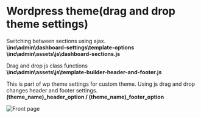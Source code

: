 <h1>Wordpress theme(drag and drop theme settings)</h1>

<p><span>Switching between sections using ajax.
</br> <b>\inc\admin\dashboard-settings\template-options</b>
</br> <b>\inc\admin\assets\js\dashboard-sections.js</b></span></p>


<p><span>Drag and drop js class functions</br>
<b>\inc\admin\assets\js\template-builder-header-and-footer.js</b>
</span></p>




<p><span>This is part of wp theme settings for custom theme.
Using js drag and drop changes header and footer settings.</br>
<b>(theme_name)_header_option / (theme_name)_footer_option</b></span></p>


![Front page]([https://github.com/AlexandrSgadlev/Wordpress-drag-and-drop-theme-settings/blob/master/screen-1.png])
